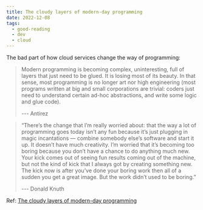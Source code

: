 ```yaml
---
title: The cloudy layers of modern-day programming
date: 2022-12-08
tags:
  - good-reading
  - dev
  - cloud
---
```


The bad part of how cloud services change the way of programming:

> Modern programming is becoming complex, uninteresting, full of layers that
> just need to be glued. It is losing most of its beauty. In that sense, most
> programming is no longer art nor high engineering (most programs written at
> big and small corporations are trivial: coders just need to understand certain
> ad-hoc abstractions, and write some logic and glue code).
>
> --- Antirez

> “There’s the change that I’m really worried about: that the way a lot of
> programming goes today isn’t any fun because it’s just plugging in magic
> incantations — combine somebody else’s software and start it up. It doesn’t
> have much creativity. I’m worried that it’s becoming too boring because you
> don’t have a chance to do anything much new. Your kick comes out of seeing fun
> results coming out of the machine, but not the kind of kick that I always got
> by creating something new. The kick now is after you’ve done your boring work
> then all of a sudden you get a great image. But the work didn’t used to be
> boring.”
>
> --- Donald Knuth

Ref:
[The cloudy layers of modern-day programming](https://vickiboykis.com/2022/12/05/the-cloudy-layers-of-modern-day-programming/)
